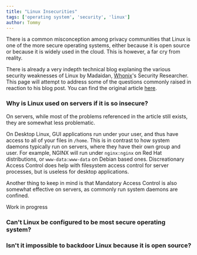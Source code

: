 ```yaml
---
title: "Linux Insecurities"
tags: ['operating system', 'security', 'linux']
author: Tommy
---
```


There is a common misconception among privacy communities that Linux is one of the more secure operating systems, either because it is open source or because it is widely used in the cloud. This is however, a far cry from reality.

There is already a very indepth technical blog explaning the various security weaknesses of Linux by Madaidan, [Whonix](https://www.whonix.org/)'s Security Researcher. This page will attempt to address some of the questions commonly raised in reaction to his blog post. You can find the original article [here](https://madaidans-insecurities.github.io/linux.html).

### Why is Linux used on servers if it is so insecure?

On servers, while most of the problems referenced in the article still exists, they are somewhat less problematic. 

On Desktop Linux, GUI applications run under your user, and thus have access to all of your files in `/home`. This is in contrast to how system daemons typically run on servers, where they have their own group and user. For example, NGINX will run under `nginx:nginx` on Red Hat distributions, or `www-data:www-data` on Debian based ones. Discreationary Access Control does help with filesystem access control for server processes, but is useless for desktop applications.

Another thing to keep in mind is that Mandatory Access Control is also somewhat effective on servers, as commonly run system daemons are confined. 

Work in progress

### Can't Linux be configured to be most secure operating system?

### Isn't it impossible to backdoor Linux because it is open source?